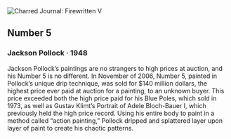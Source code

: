 <div class="artwork-of-the-day">
  <div class="container">
    <div class="img-wrapper">
      <img
        src="https://uploads5.wikiart.org/temp/dc30110d-dc5a-40cd-9345-d49e74059b13.jpg!Large.jpg"
        alt="Charred Journal: Firewritten V" />
    </div>
    <div class="artwork-detail">
      <div class="artwork-origin"> 
        <h2 class="artwork-name">Number 5</h2>
        <h3 class="artist">
          Jackson Pollock
                    ·  1948
        </h3>
      </div>
      <p class="description">
        <span class="artwork-description-text ng-binding" ng-bind-html="viewModel.ArtworkOfTheDay.Description | unsafe">Jackson Pollock’s paintings are no strangers to high prices at auction, and his Number 5 is no different. In November of 2006, Number 5, painted in Pollock’s unique drip technique, was sold for $140 million dollars, the highest price ever paid at auction for a painting, to an unknown buyer. This price exceeded both the high price paid for his Blue Poles, which sold in 1973, as well as Gustav Klimt’s Portrait of Adele Bloch-Bauer I, which previously held the high price record.  Using his entire body to paint in a method called “action painting,” Pollock dripped and splattered layer upon layer of paint to create his chaotic patterns.</span>
                        <div class="text-shadow-container" ng-show="showShadow" style=""></div>
      </p>
    </div>
  </div>

</div>
